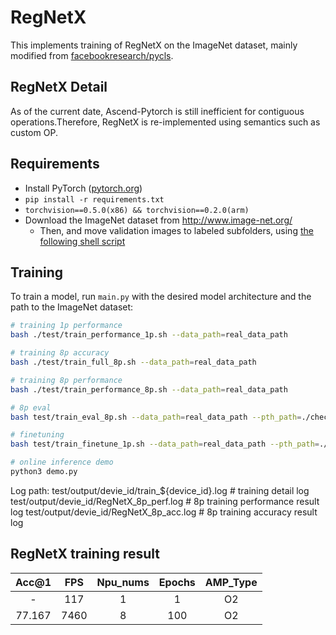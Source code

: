 # RegNetX

This implements training of RegNetX on the ImageNet dataset, mainly modified from [facebookresearch/pycls](https://github.com/facebookresearch/pycls).

## RegNetX Detail

As of the current date, Ascend-Pytorch is still inefficient for contiguous operations.Therefore, RegNetX is re-implemented using semantics such as custom OP.


## Requirements

- Install PyTorch ([pytorch.org](http://pytorch.org))
- `pip install -r requirements.txt`
- `torchvision==0.5.0(x86) && torchvision==0.2.0(arm)`
- Download the ImageNet dataset from http://www.image-net.org/
    - Then, and move validation images to labeled subfolders, using [the following shell script](https://raw.githubusercontent.com/soumith/imagenetloader.torch/master/valprep.sh)

## Training

To train a model, run `main.py` with the desired model architecture and the path to the ImageNet dataset:

```bash
# training 1p performance
bash ./test/train_performance_1p.sh --data_path=real_data_path

# training 8p accuracy
bash ./test/train_full_8p.sh --data_path=real_data_path

# training 8p performance
bash ./test/train_performance_8p.sh --data_path=real_data_path

# 8p eval
bash test/train_eval_8p.sh --data_path=real_data_path --pth_path=./checkpoints/model_best.pth.tar

# finetuning
bash test/train_finetune_1p.sh --data_path=real_data_path --pth_path=./checkpoints/checkpoint.pth.tar

# online inference demo 
python3 demo.py
```

Log path:
    test/output/devie_id/train_${device_id}.log           # training detail log
    test/output/devie_id/RegNetX_8p_perf.log  # 8p training performance result log
    test/output/devie_id/RegNetX_8p_acc.log   # 8p training accuracy result log



## RegNetX training result

| Acc@1    | FPS       | Npu_nums | Epochs   | AMP_Type |
| :------: | :------:  | :------: | :------: | :------: |
| -        | 117       | 1        | 1        | O2       |
| 77.167   | 7460      | 8        | 100      | O2       |
